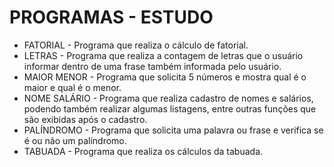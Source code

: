 # PROGRAMAS - ESTUDO

- FATORIAL - Programa que realiza o cálculo de fatorial.
- LETRAS - Programa que realiza a contagem de letras que o usuário informar dentro de uma frase também informada pelo usuário.
- MAIOR MENOR - Programa que solicita 5 números e mostra qual é o maior e qual é o menor.
- NOME SALÁRIO - Programa que realiza cadastro de nomes e salários, podendo também realizar algumas listagens, entre outras funções que são exibidas após o cadastro.
- PALÍNDROMO - Programa que solicita uma palavra ou frase e verifica se é ou não um palíndromo.
- TABUADA - Programa que realiza os cálculos da tabuada.
